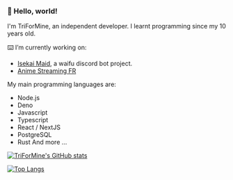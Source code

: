 ### 👋 Hello, world!

I'm TriForMine, an independent developer.
I learnt programming since my 10 years old.

⌨️ I’m currently working on:
- [Isekai Maid](https://www.isekaimaid.xyz/), a waifu discord bot project.
- [Anime Streaming FR](https://beta.animestreamingfr.fr/)

My main programming languages are:
- Node.js
- Deno
- Javascript
- Typescript
- React / NextJS
- PostgreSQL
- Rust
And more ...

[![TriForMine's GitHub stats](https://github-readme-stats.vercel.app/api?username=TriForMine&show_icons=true&theme=tokyonight)](https://github.com/anuraghazra/github-readme-stats)

[![Top Langs](https://github-readme-stats.vercel.app/api/top-langs/?username=TriForMine&layout=compact&hide=c%2B%2B,makefile,python)](https://github.com/anuraghazra/github-readme-stats)
